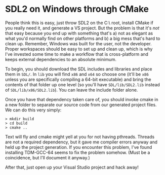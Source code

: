 SDL2 on Windows through CMake
=============================

People think this is easy, just throw SDL2 on the C:\ root, install CMake if you really need it, and generate a VS project. But the problem is that it's *not* that easy because you end up with something that's a) not as elegant as what you'd normally find on other platforms and b) a big mess that's hard to clean up. Remember, Windows was built for the user, not the developer. Proper workspaces should be easy to set up and clean up, which is why I've invested some time to make a workflow that is cross-platform and keeps external dependencies to an absolute minimum.

To begin, you should download the SDL includes and libraries and place them in `SDL/`. In `lib` you will find `x86` and `x64` so choose one (it'll be `x86` unless you are specifically compiling a 64-bit executable) and bring the contents of that folder up one level (so you'll have `SDL/lib/SDL2.lib` instead of `SDL/lib/x86/SDL2.lib`). You can leave the include folder alone.

Once you have that dependency taken care of, you should invoke cmake in a new folder to separate our source code from our generated project files. We can do this very simply:
```
> mkdir build
> cd build
> cmake ..
```

Text will fly and cmake might yell at you for not having pthreads. Threads are not a required dependency, but it gave me compiler errors anyway and held up the project generation. If you encounter this problem, I've found installing TDM-GCC-64 seems to fix the problem somehow. (Must be a coincidence, but I'll document it anyway.)

After that, just open up your Visual Studio project and hack away!